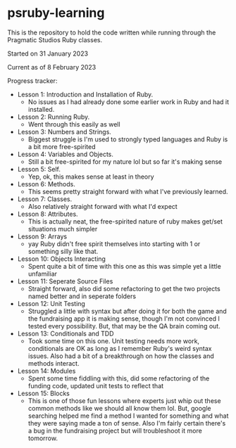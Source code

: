# psruby-learning
This is the repository to hold the code written while running through the Pragmatic Studios Ruby classes. 

Started on 31 January 2023

Current as of 8 February 2023

Progress tracker:
- Lesson 1: Introduction and Installation of Ruby.  
  - No issues as I had already done some earlier work in Ruby and had it installed.
- Lesson 2: Running Ruby.  
  - Went through this easily as well
- Lesson 3: Numbers and Strings.  
  - Biggest struggle is I'm used to strongly typed languages and Ruby is a bit more free-spirited
- Lesson 4: Variables and Objects.  
  - Still a bit free-spirited for my nature lol but so far it's making sense
- Lesson 5: Self.  
  - Yep, ok, this makes sense at least in theory
- Lesson 6: Methods.
  - This seems pretty straight forward with what I've previously learned.
- Lesson 7: Classes.
  - Also relatively straight forward with what I'd expect
- Lesson 8: Attributes.
  - This is actually neat, the free-spirited nature of ruby makes get/set situations much simpler
- Lesson 9: Arrays
  - yay Ruby didn't free spirit themselves into starting with 1 or something silly like that.
- Lesson 10: Objects Interacting
  - Spent quite a bit of time with this one as this was simple yet a little unfamiliar
- Lesson 11: Seperate Source Files
  - Straight forward, also did some refactoring to get the two projects named better and in seperate folders
- Lesson 12: Unit Testing
  - Struggled a little with syntax but after doing it for both the game and the fundraising app it is making sense, though I'm not convinced I tested every possibility.  But, that may be the QA brain coming out.
- Lesson 13: Conditionals and TDD
  - Took some time on this one.  Unit testing needs more work, conditionals are OK as long as I remember Ruby's weird syntax issues. Also had a bit of a breakthrough on how the classes and methods interact.
- Lesson 14: Modules
  - Spent some time fiddling with this, did some refactoring of the funding code, updated unit tests to reflect that
- Lesson 15: Blocks
  - This is one of those fun lessons where experts just whip out these common methods like we should all know them lol.  But, google searching helped me find a method I wanted for something and what they were saying made a ton of sense.  Also I'm fairly certain there's a bug in the fundraising project but will troubleshoot it more tomorrow.